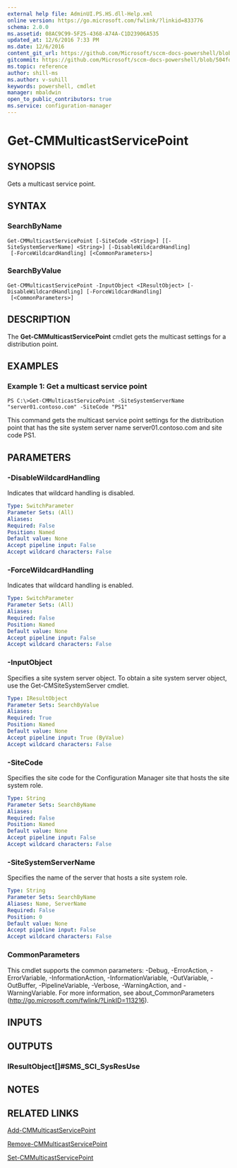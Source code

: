 ```yaml
---
external help file: AdminUI.PS.HS.dll-Help.xml
online version: https://go.microsoft.com/fwlink/?linkid=833776
schema: 2.0.0
ms.assetid: 08AC9C99-5F25-4368-A74A-C1D23906A535
updated_at: 12/6/2016 7:33 PM
ms.date: 12/6/2016
content_git_url: https://github.com/Microsoft/sccm-docs-powershell/blob/master/sccm-cmdlets/ConfigurationManager/vlatest/Get-CMMulticastServicePoint.md
gitcommit: https://github.com/Microsoft/sccm-docs-powershell/blob/504fd5ae0c4dcc14877d18b3f201f0c5172688ce/sccm-cmdlets/ConfigurationManager/vlatest/Get-CMMulticastServicePoint.md
ms.topic: reference
author: shill-ms
ms.author: v-suhill
keywords: powershell, cmdlet
manager: mbaldwin
open_to_public_contributors: true
ms.service: configuration-manager
---
```


# Get-CMMulticastServicePoint

## SYNOPSIS
Gets a multicast service point.

## SYNTAX

### SearchByName
```
Get-CMMulticastServicePoint [-SiteCode <String>] [[-SiteSystemServerName] <String>] [-DisableWildcardHandling]
 [-ForceWildcardHandling] [<CommonParameters>]
```

### SearchByValue
```
Get-CMMulticastServicePoint -InputObject <IResultObject> [-DisableWildcardHandling] [-ForceWildcardHandling]
 [<CommonParameters>]
```

## DESCRIPTION
The **Get-CMMulticastServicePoint** cmdlet gets the multicast settings for a distribution point.

## EXAMPLES

### Example 1: Get a multicast service point
```
PS C:\>Get-CMMulticastServicePoint -SiteSystemServerName "server01.contoso.com" -SiteCode "PS1"
```

This command gets the multicast service point settings for the distribution point that has the site system server name server01.contoso.com and site code PS1.

## PARAMETERS

### -DisableWildcardHandling
Indicates that wildcard handling is disabled.

```yaml
Type: SwitchParameter
Parameter Sets: (All)
Aliases: 
Required: False
Position: Named
Default value: None
Accept pipeline input: False
Accept wildcard characters: False
```

### -ForceWildcardHandling
Indicates that wildcard handling is enabled.

```yaml
Type: SwitchParameter
Parameter Sets: (All)
Aliases: 
Required: False
Position: Named
Default value: None
Accept pipeline input: False
Accept wildcard characters: False
```

### -InputObject
Specifies a site system server object.
To obtain a site system server object, use the Get-CMSiteSystemServer cmdlet.

```yaml
Type: IResultObject
Parameter Sets: SearchByValue
Aliases: 
Required: True
Position: Named
Default value: None
Accept pipeline input: True (ByValue)
Accept wildcard characters: False
```

### -SiteCode
Specifies the site code for the Configuration Manager site that hosts the site system role.

```yaml
Type: String
Parameter Sets: SearchByName
Aliases: 
Required: False
Position: Named
Default value: None
Accept pipeline input: False
Accept wildcard characters: False
```

### -SiteSystemServerName
Specifies the name of the server that hosts a site system role.

```yaml
Type: String
Parameter Sets: SearchByName
Aliases: Name, ServerName
Required: False
Position: 0
Default value: None
Accept pipeline input: False
Accept wildcard characters: False
```

### CommonParameters
This cmdlet supports the common parameters: -Debug, -ErrorAction, -ErrorVariable, -InformationAction, -InformationVariable, -OutVariable, -OutBuffer, -PipelineVariable, -Verbose, -WarningAction, and -WarningVariable. For more information, see about_CommonParameters (http://go.microsoft.com/fwlink/?LinkID=113216).

## INPUTS

## OUTPUTS

### IResultObject[]#SMS_SCI_SysResUse

## NOTES

## RELATED LINKS

[Add-CMMulticastServicePoint](xref:ConfigurationManager/vlatest/Add-CMMulticastServicePoint.md)

[Remove-CMMulticastServicePoint](xref:ConfigurationManager/vlatest/Remove-CMMulticastServicePoint.md)

[Set-CMMulticastServicePoint](xref:ConfigurationManager/vlatest/Set-CMMulticastServicePoint.md)


